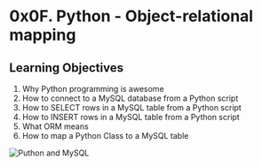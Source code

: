 # 0x0F. Python - Object-relational mapping

## Learning Objectives

1. Why Python programming is awesome
2. How to connect to a MySQL database from a Python script
3. How to SELECT rows in a MySQL table from a Python script
4. How to INSERT rows in a MySQL table from a Python script
5. What ORM means
6. How to map a Python Class to a MySQL table

![Puthon and MySQL](https://i.ytimg.com/vi/yOmxJbZjTnU/maxresdefault.jpg)
